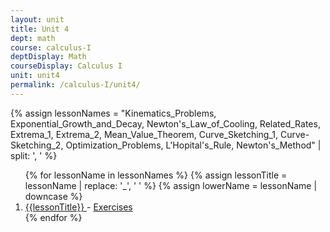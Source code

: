 ```yaml
---
layout: unit
title: Unit 4
dept: math
course: calculus-I
deptDisplay: Math
courseDisplay: Calculus I
unit: unit4
permalink: /calculus-I/unit4/
---
```


{% assign lessonNames = "Kinematics_Problems, Exponential_Growth_and_Decay, Newton's_Law_of_Cooling, Related_Rates, Extrema_1, Extrema_2, Mean_Value_Theorem, Curve_Sketching_1, Curve-Sketching_2, Optimization_Problems, L'Hopital's_Rule, Newton's_Method" | split: ', ' %}

<ol>
{% for lessonName in lessonNames %}
{% assign lessonTitle = lessonName | replace:  '_', ' ' %}
{% assign lowerName = lessonName | downcase %}
<li> <a class = "page-link" href = "{{ lowerName | prepend: units[unitIndex] | prepend: current_page.permalink }}"> {{lessonTitle}} </a> - <a class = "page-link" href = "{{ lowerName | prepend: units[unitIndex] | prepend: current_page.permalink | append: "-exercises" }}"> Exercises </a> </li>
{% endfor %}
</ol>

